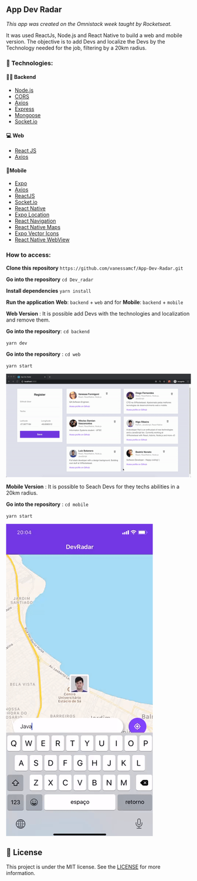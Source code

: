 
## App Dev Radar

_This app was created on the Omnistack week taught by Rocketseat._

It was used ReactJs, Node.js and React Native to build a web and mobile version. The objective is to add Devs and localize the Devs by the Technology needed for the job, filtering by a 20km radius.

 ### :rocket: Technologies:

#### :woman_technologist: Backend

-   [Node.js](https://nodejs.org/en/docs/)
-  [CORS](https://github.com/expressjs/cors)
-   [Axios](https://github.com/axios/axios)
-   [Express](https://expressjs.com/)
-   [Mongoose](https://mongoosejs.com/)
-   [Socket.io](https://socket.io/)

#### :computer: Web

-   [React JS](https://reactjs.org/)
-   [Axios](https://github.com/axios/axios)

#### 📱Mobile

-   [Expo](https://expo.io/)
-   [Axios](https://github.com/axios/axios)
-   [ReactJS](https://facebook.github.io/react-native/)
-   [Socket.io](https://socket.io/)
-   [React Native](https://facebook.github.io/react-native/)
-   [Expo Location](https://docs.expo.io/versions/latest/sdk/location/)
-   [React Navigation](https://reactnavigation.org/)
-   [React Native Maps](https://github.com/react-native-community/react-native-maps)
-   [Expo Vector Icons](https://docs.expo.io/versions/latest/guides/icons)
-   [React Native WebView](https://github.com/react-native-community/react-native-webview)

### How to access:

 **Clone this repository**
`https://github.com/vanessamcf/App-Dev-Radar.git`

**Go into the repository**
`cd Dev_radar`
 
 **Install dependencies**
`yarn install`

**Run the application**
**Web**: `backend` + `web`  and for **Mobile**: `backend` + `mobile`

**Web Version** : It is possible add Devs with the technologies and localization and remove them.

**Go into the repository**: `cd backend`

`yarn dev`

**Go into the repository** : `cd web`

`yarn start`

![web](./screens/dev_radar_web.gif)


**Mobile Version** : It is possible to Seach Devs for they techs abilities in a 20km radius.


**Go into the repository** : `cd mobile`

`yarn start`


![mobile](./screens/dev_radar_mobile.gif)

##  :page_facing_up: License

This project is under the MIT license. See the  [LICENSE](https://github.com/mlg404/omnistack10-mobile/blob/master/LICENSE)  for more information.
